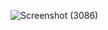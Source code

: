 

![Screenshot (3086)](https://user-images.githubusercontent.com/108890988/223313730-a1cd0744-361f-4206-b35b-6d1ef4945611.png)


